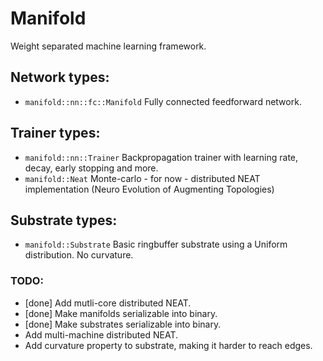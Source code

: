 # Manifold

Weight separated machine learning framework.

## Network types:
 - `manifold::nn::fc::Manifold` Fully connected feedforward network.

## Trainer types:
 - `manifold::nn::Trainer` Backpropagation trainer with learning rate, decay, early stopping and more.
 - `manifold::Neat` Monte-carlo - for now - distributed NEAT implementation (Neuro Evolution of Augmenting Topologies)

## Substrate types:
 - `manifold::Substrate` Basic ringbuffer substrate using a Uniform distribution. No curvature.

### TODO:
 - [done] Add mutli-core distributed NEAT.
 - [done] Make manifolds serializable into binary.
 - [done] Make substrates serializable into binary.
 - Add multi-machine distributed NEAT.
 - Add curvature property to substrate, making it harder to reach edges.
